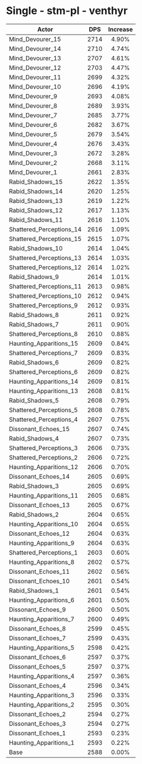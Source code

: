 # Single - stm-pl - venthyr
| Actor | DPS | Increase |
|---|:---:|:---:|
|Mind_Devourer_15|2714|4.90%|
|Mind_Devourer_14|2710|4.74%|
|Mind_Devourer_13|2707|4.61%|
|Mind_Devourer_12|2703|4.47%|
|Mind_Devourer_11|2699|4.32%|
|Mind_Devourer_10|2696|4.19%|
|Mind_Devourer_9|2693|4.08%|
|Mind_Devourer_8|2689|3.93%|
|Mind_Devourer_7|2685|3.77%|
|Mind_Devourer_6|2682|3.67%|
|Mind_Devourer_5|2679|3.54%|
|Mind_Devourer_4|2676|3.43%|
|Mind_Devourer_3|2672|3.28%|
|Mind_Devourer_2|2668|3.11%|
|Mind_Devourer_1|2661|2.83%|
|Rabid_Shadows_15|2622|1.35%|
|Rabid_Shadows_14|2620|1.25%|
|Rabid_Shadows_13|2619|1.22%|
|Rabid_Shadows_12|2617|1.13%|
|Rabid_Shadows_11|2616|1.10%|
|Shattered_Perceptions_14|2616|1.09%|
|Shattered_Perceptions_15|2615|1.07%|
|Rabid_Shadows_10|2614|1.04%|
|Shattered_Perceptions_13|2614|1.03%|
|Shattered_Perceptions_12|2614|1.02%|
|Rabid_Shadows_9|2614|1.01%|
|Shattered_Perceptions_11|2613|0.98%|
|Shattered_Perceptions_10|2612|0.94%|
|Shattered_Perceptions_9|2612|0.93%|
|Rabid_Shadows_8|2611|0.92%|
|Rabid_Shadows_7|2611|0.90%|
|Shattered_Perceptions_8|2610|0.88%|
|Haunting_Apparitions_15|2609|0.84%|
|Shattered_Perceptions_7|2609|0.83%|
|Rabid_Shadows_6|2609|0.82%|
|Shattered_Perceptions_6|2609|0.82%|
|Haunting_Apparitions_14|2609|0.81%|
|Haunting_Apparitions_13|2608|0.81%|
|Rabid_Shadows_5|2608|0.79%|
|Shattered_Perceptions_5|2608|0.78%|
|Shattered_Perceptions_4|2607|0.75%|
|Dissonant_Echoes_15|2607|0.74%|
|Rabid_Shadows_4|2607|0.73%|
|Shattered_Perceptions_3|2606|0.73%|
|Shattered_Perceptions_2|2606|0.72%|
|Haunting_Apparitions_12|2606|0.70%|
|Dissonant_Echoes_14|2605|0.69%|
|Rabid_Shadows_3|2605|0.69%|
|Haunting_Apparitions_11|2605|0.68%|
|Dissonant_Echoes_13|2605|0.67%|
|Rabid_Shadows_2|2604|0.65%|
|Haunting_Apparitions_10|2604|0.65%|
|Dissonant_Echoes_12|2604|0.63%|
|Haunting_Apparitions_9|2604|0.63%|
|Shattered_Perceptions_1|2603|0.60%|
|Haunting_Apparitions_8|2602|0.57%|
|Dissonant_Echoes_11|2602|0.56%|
|Dissonant_Echoes_10|2601|0.54%|
|Rabid_Shadows_1|2601|0.54%|
|Haunting_Apparitions_6|2601|0.50%|
|Dissonant_Echoes_9|2600|0.50%|
|Haunting_Apparitions_7|2600|0.49%|
|Dissonant_Echoes_8|2599|0.45%|
|Dissonant_Echoes_7|2599|0.43%|
|Haunting_Apparitions_5|2598|0.42%|
|Dissonant_Echoes_6|2597|0.37%|
|Dissonant_Echoes_5|2597|0.37%|
|Haunting_Apparitions_4|2597|0.36%|
|Dissonant_Echoes_4|2596|0.34%|
|Haunting_Apparitions_3|2596|0.33%|
|Haunting_Apparitions_2|2595|0.30%|
|Dissonant_Echoes_2|2594|0.27%|
|Dissonant_Echoes_3|2594|0.27%|
|Dissonant_Echoes_1|2593|0.23%|
|Haunting_Apparitions_1|2593|0.22%|
|Base|2588|0.00%|
